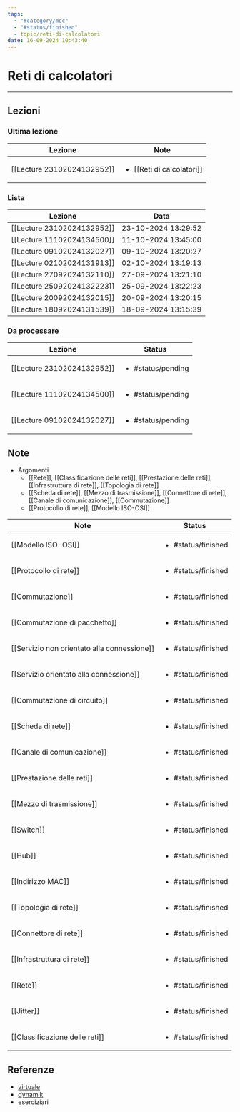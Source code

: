 ```yaml
---
tags:
  - "#category/moc"
  - "#status/finished"
  - topic/reti-di-calcolatori
date: 16-09-2024 10:43:40
---
```

# Reti di calcolatori
---
## Lezioni
### Ultima lezione
<!-- QueryToSerialize: TABLE WITHOUT ID file.link AS Lezione, file.inlinks AS Note FROM #category/lecture AND #topic/reti-di-calcolatori SORT file.ctime DESC LIMIT 1 -->
<!-- SerializedQuery: TABLE WITHOUT ID file.link AS Lezione, file.inlinks AS Note FROM #category/lecture AND #topic/reti-di-calcolatori SORT file.ctime DESC LIMIT 1 -->

| Lezione                                                           | Note                                                                       |
| ----------------------------------------------------------------- | -------------------------------------------------------------------------- |
| [[Lecture 23102024132952]] | <ul><li>[[Reti di calcolatori]]</li></ul> |
<!-- SerializedQuery END -->

### Lista
<!-- QueryToSerialize: TABLE WITHOUT ID file.link AS Lezione, date AS Data FROM #category/lecture AND #topic/reti-di-calcolatori SORT file.ctime DESC -->
<!-- SerializedQuery: TABLE WITHOUT ID file.link AS Lezione, date AS Data FROM #category/lecture AND #topic/reti-di-calcolatori SORT file.ctime DESC -->

| Lezione                                                           | Data                |
| ----------------------------------------------------------------- | ------------------- |
| [[Lecture 23102024132952]] | 23-10-2024 13:29:52 |
| [[Lecture 11102024134500]] | 11-10-2024 13:45:00 |
| [[Lecture 09102024132027]] | 09-10-2024 13:20:27 |
| [[Lecture 02102024131913]] | 02-10-2024 13:19:13 |
| [[Lecture 27092024132110]] | 27-09-2024 13:21:10 |
| [[Lecture 25092024132223]] | 25-09-2024 13:22:23 |
| [[Lecture 20092024132015]] | 20-09-2024 13:20:15 |
| [[Lecture 18092024131539]] | 18-09-2024 13:15:39 |
<!-- SerializedQuery END -->

### Da processare
<!-- QueryToSerialize: TABLE WITHOUT ID file.link as Lezione, filter(file.tags, (t) => t="#status/pending" OR t="#status/ongoing") AS Status FROM #category/lecture AND #topic/reti-di-calcolatori AND (#status/pending OR #status/ongoing) SORT date DESC -->
<!-- SerializedQuery: TABLE WITHOUT ID file.link as Lezione, filter(file.tags, (t) => t="#status/pending" OR t="#status/ongoing") AS Status FROM #category/lecture AND #topic/reti-di-calcolatori AND (#status/pending OR #status/ongoing) SORT date DESC -->

| Lezione                                                           | Status                            |
| ----------------------------------------------------------------- | --------------------------------- |
| [[Lecture 23102024132952]] | <ul><li>#status/pending</li></ul> |
| [[Lecture 11102024134500]] | <ul><li>#status/pending</li></ul> |
| [[Lecture 09102024132027]] | <ul><li>#status/pending</li></ul> |
<!-- SerializedQuery END -->

## Note
- Argomenti
	- [[Rete]], [[Classificazione delle reti]], [[Prestazione delle reti]], [[Infrastruttura di rete]], [[Topologia di rete]]
	- [[Scheda di rete]], [[Mezzo di trasmissione]], [[Connettore di rete]], [[Canale di comunicazione]], [[Commutazione]]
	- [[Protocollo di rete]], [[Modello ISO-OSI]]

<!-- QueryToSerialize: TABLE WITHOUT ID file.link AS Note, filter(file.tags, (t) => t="#status/pending" OR t="#status/ongoing" OR t="#status/finished") AS Status FROM #category/note AND #topic/reti-di-calcolatori SORT file.ctime DESC -->
<!-- SerializedQuery: TABLE WITHOUT ID file.link AS Note, filter(file.tags, (t) => t="#status/pending" OR t="#status/ongoing" OR t="#status/finished") AS Status FROM #category/note AND #topic/reti-di-calcolatori SORT file.ctime DESC -->

| Note                                                                                             | Status                             |
| ------------------------------------------------------------------------------------------------ | ---------------------------------- |
| [[Modello ISO-OSI]]                                                 | <ul><li>#status/finished</li></ul> |
| [[Protocollo di rete]]                                           | <ul><li>#status/finished</li></ul> |
| [[Commutazione]]                                                       | <ul><li>#status/finished</li></ul> |
| [[Commutazione di pacchetto]]                             | <ul><li>#status/finished</li></ul> |
| [[Servizio non orientato alla connessione]] | <ul><li>#status/finished</li></ul> |
| [[Servizio orientato alla connessione]]         | <ul><li>#status/finished</li></ul> |
| [[Commutazione di circuito]]                               | <ul><li>#status/finished</li></ul> |
| [[Scheda di rete]]                                                   | <ul><li>#status/finished</li></ul> |
| [[Canale di comunicazione]]                                 | <ul><li>#status/finished</li></ul> |
| [[Prestazione delle reti]]                                   | <ul><li>#status/finished</li></ul> |
| [[Mezzo di trasmissione]]                                     | <ul><li>#status/finished</li></ul> |
| [[Switch]]                                                                   | <ul><li>#status/finished</li></ul> |
| [[Hub]]                                                                         | <ul><li>#status/finished</li></ul> |
| [[Indirizzo MAC]]                                                     | <ul><li>#status/finished</li></ul> |
| [[Topologia di rete]]                                             | <ul><li>#status/finished</li></ul> |
| [[Connettore di rete]]                                           | <ul><li>#status/finished</li></ul> |
| [[Infrastruttura di rete]]                                   | <ul><li>#status/finished</li></ul> |
| [[Rete]]                                                                       | <ul><li>#status/finished</li></ul> |
| [[Jitter]]                                                                   | <ul><li>#status/finished</li></ul> |
| [[Classificazione delle reti]]                           | <ul><li>#status/finished</li></ul> |
<!-- SerializedQuery END -->

## Referenze
- [virtuale]()
- [dynamik]()
- eserciziari